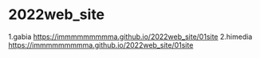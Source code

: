 # 2022web_site
1.gabia https://immmmmmmmma.github.io/2022web_site/01site
2.himedia https://immmmmmmmma.github.io/2022web_site/01site